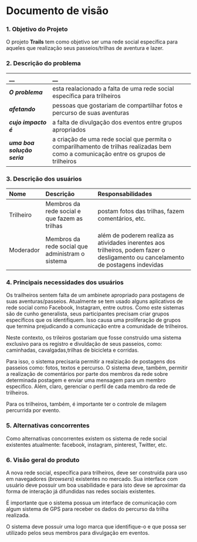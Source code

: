 # Documento de visão


### 1. Objetivo do Projeto 

O projeto __Trails__ tem como objetivo ser uma rede social específica para aqueles que realização seus passeios/trilhas de aventura e lazer.
 

### 2. Descrição do problema 

|         __        | __   |
|:------------------|:-----|
| **_O problema_**    | esta realacionado a falta de uma rede social específica para trilheiros  |
| **_afetando_**      | pessoas que gostariam de compartilhar fotos e percurso de suas aventuras |
| **_cujo impacto é_**| a falta de divulgação dos eventos entre grupos apropriados|
| **_uma boa solução seria_** | a criação de uma rede social que permita o comparilhamento de trilhas realizadas bem como a comunicação entre os grupos de trilheiros|


### 3. Descrição dos usuários

| Nome | Descrição | Responsabilidades |
|:---  |:--- |:--- |
| Trilheiro  | Membros da rede social e que fazem as trilhas | postam fotos das trilhas, fazem comentários, etc.|
| Moderador | Membros da rede social que administram o sistema | além de poderem realiza as atividades inerentes aos trilheiros, podem fazer o desligamento ou cancelamento de postagens indevidas|
### 4. Principais necessidades dos usuários
Os trailheiros sentem falta de um ambinete apropriado para postagens de suas aventuras/passeios. Atualmente se tem usado alguns aplicativos de rede social como Facebook, Instagram, entre outros. Como este sistemas são de cunho generalista, seus participantes precisam criar grupos específicos que os identifiquem. Isso causa uma proliferação de grupos que termina prejudicando a comunicação entre a comunidade de trilheiros.

Neste contexto, os trileiros gostariam que fosse construído uma sistema exclusivo para os registro e divuldação de seus passeios, como: caminhadas, cavalgadas,trilhas de bicicleta e corridas.

Para isso, o sistema precisaria permitir a realziação de postagens dos passeios como: fotos, textos e percurso. O sistema deve, também, permitir a realização de comentários por parte dos membros da rede sobre determinada postagem e enviar uma mensagem para um membro especifico. Além, claro, gerenciar o perfil de cada membro da rede de trilheiros.

Para os trilheiros, também, é importante ter o controle de milagem percurrida por evento.


### 5.	Alternativas concorrentes
Como alternativas concorrentes existem os sistema de rede social existentes atualmente: facebook, instagram, pinterest, Twitter, etc.

### 6.	Visão geral do produto
A nova rede social, específica para trilheiros, deve ser construída para uso em navegadores (_browsers_) existentes no mercado. Sua interface com usuário deve possuir um boa usabilidade e para isto deve se aproximar da forma de interação já difundidas nas redes sociais existentes.

É importante que o sistema possua um interface de comunicação com algum sistema de GPS para receber os dados do percurso da trilha realizada.

O sistema deve possuir uma logo marca que identifique-o e que possa ser utilizado pelos seus membros para divulgação em eventos.  